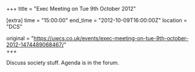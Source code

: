 +++
title = "Exec Meeting on Tue 9th October 2012"

[extra]
time = "15:00:00"
end_time = "2012-10-09T16:00:00Z"
location = "DCS"

original = "https://uwcs.co.uk/events/exec-meeting-on-tue-9th-october-2012-1474489068467/"    
+++

Discuss society stuff. Agenda is in the forum.

